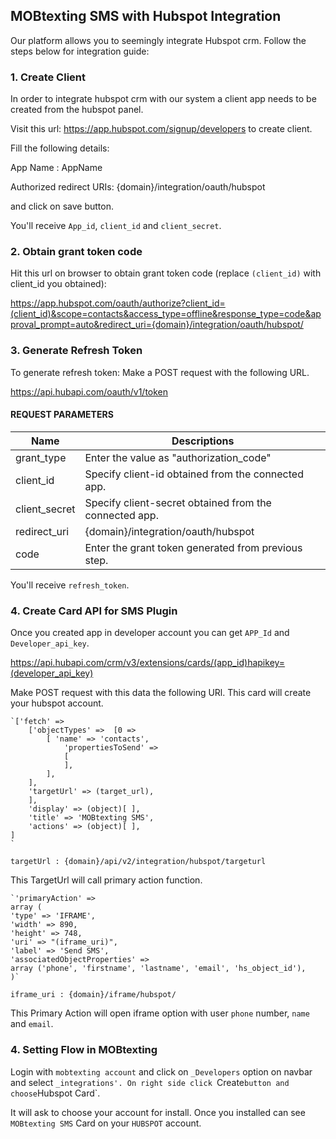 ## MOBtexting SMS with Hubspot Integration

Our platform allows you to seemingly integrate Hubspot crm.
Follow the steps below for integration guide:

### 1. Create Client 

In order to integrate hubspot crm with our system a client app needs to be created from the hubspot panel.

Visit this url: <https://app.hubspot.com/signup/developers> to create client.

<!-- ![alt text](/images/docimages/integrations/hubspot1.png) -->

Fill the following details:

App Name : AppName

Authorized redirect URIs: {domain}/integration/oauth/hubspot


<!-- ![alt text](/images/docimages/integrations/hubspot2.png) -->

and click on save button.

<!-- ![alt text](/images/docimages/integrations/hubspot3.png) -->

You'll receive `App_id`, `client_id` and `client_secret`.

### 2. Obtain grant token code

Hit this url on browser to obtain grant token code (replace `(client_id)` with client_id you obtained):

<https://app.hubspot.com/oauth/authorize?client_id=(client_id)&scope=contacts&access_type=offline&response_type=code&approval_prompt=auto&redirect_uri={domain}/integration/oauth/hubspot/>


### 3. Generate Refresh Token

To generate refresh token:
Make a POST request with the following URL.

https://api.hubapi.com/oauth/v1/token

#### REQUEST PARAMETERS

| Name          | Descriptions                                           |
| ------------- | ------------------------------------------------------ |
| grant_type    | Enter the value as "authorization_code"                |
| client_id     | Specify client-id obtained from the connected app.     |
| client_secret | Specify client-secret obtained from the connected app. |
| redirect_uri  | {domain}/integration/oauth/hubspot                |
| code          | Enter the grant token generated from previous step.    |

You'll receive `refresh_token`.

### 4. Create Card API for SMS Plugin

Once you created app in developer account you can get `APP_Id` and `Developer_api_key`.

<!-- ![alt text](/images/docimages/integrations/hubspot4.png) -->

https://api.hubapi.com/crm/v3/extensions/cards/(app_id)hapikey=(developer_api_key)

Make POST request with this data the following URl. This card will create your hubspot account.

    `['fetch' => 
        ['objectTypes' =>  [0 => 
            [ 'name' => 'contacts',
                'propertiesToSend' => 
                [                                
                ],
            ],
        ],
        'targetUrl' => (target_url),
        ],
        'display' => (object)[ ],
        'title' => 'MOBtexting SMS',
        'actions' => (object)[ ],
    ]
    `    
`targetUrl : {domain}/api/v2/integration/hubspot/targeturl`

This TargetUrl will call primary action function.

    `'primaryAction' => 
    array (
    'type' => 'IFRAME',
    'width' => 890,
    'height' => 748,
    'uri' => "(iframe_uri)",
    'label' => 'Send SMS',
    'associatedObjectProperties' => 
    array ('phone', 'firstname', 'lastname', 'email', 'hs_object_id'),
    )`
   
 `iframe_uri : {domain}/iframe/hubspot/`

    
This Primary Action will open iframe option with user `phone` number, `name` and `email`.


### 4. Setting Flow in MOBtexting

Login with `mobtexting account` and click on `_Developers` option on navbar and select `_integrations'.
On right side click `Create` button and choose `Hubspot Card`.
    
<!-- ![alt text](/images/docimages/integrations/hubspot5.png) -->

It will ask to choose your account for install. Once you installed can see `MOBtexting SMS` Card on your `HUBSPOT` account.


<!-- ![alt text](/images/docimages/integrations/hubspot6.png) -->





